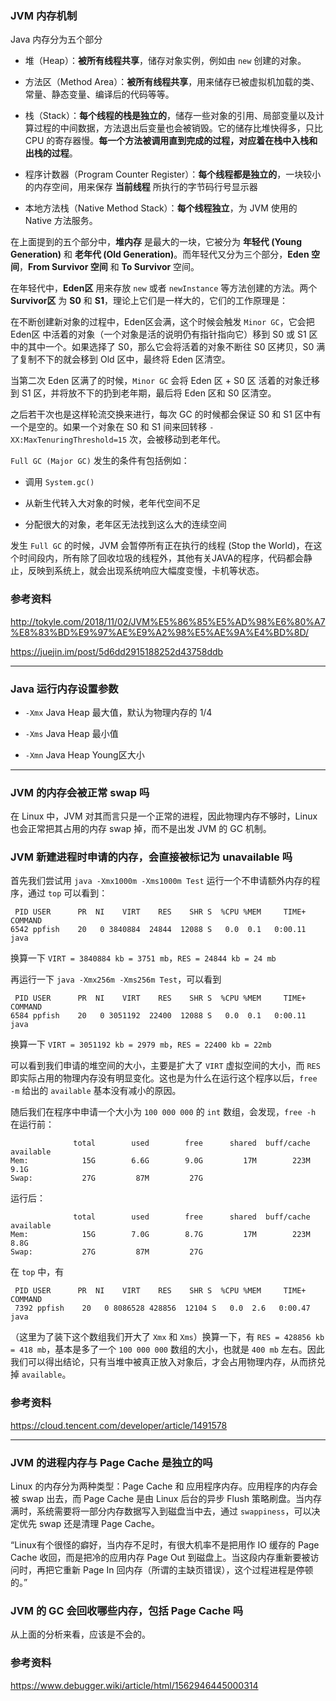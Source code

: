 ### JVM 内存机制

Java 内存分为五个部分

+ 堆（Heap）：**被所有线程共享**，储存对象实例，例如由 `new` 创建的对象。

+ 方法区（Method Area）：**被所有线程共享**，用来储存已被虚拟机加载的类、常量、静态变量、编译后的代码等等。

+ 栈（Stack）：**每个线程的栈是独立的**，储存一些对象的引用、局部变量以及计算过程的中间数据，方法退出后变量也会被销毁。它的储存比堆快得多，只比 CPU 的寄存器慢。**每一个方法被调用直到完成的过程，对应着在栈中入栈和出栈的过程**。

+ 程序计数器（Program Counter Register）：**每个线程都是独立的**，一块较小的内存空间，用来保存 **当前线程** 所执行的字节码行号显示器

+ 本地方法栈（Native Method Stack）：**每个线程独立**，为 JVM 使用的 Native 方法服务。

在上面提到的五个部分中，**堆内存** 是最大的一块，它被分为 **年轻代 (Young Generation)** 和 **老年代 (Old Generation)**。而年轻代又分为三个部分，**Eden 空间**，**From Survivor 空间** 和 **To Survivor** 空间。

在年轻代中，**Eden区** 用来存放 `new` 或者 `newInstance` 等方法创建的方法。两个 **Survivor区** 为 **S0** 和 **S1**，理论上它们是一样大的，它们的工作原理是：

在不断创建新对象的过程中，Eden区会满，这个时候会触发 `Minor GC`，它会把 Eden区 中活着的对象（一个对象是活的说明仍有指针指向它）移到 S0 或 S1 区中的其中一个。如果选择了 S0，那么它会将活着的对象不断往 S0 区拷贝，S0 满了复制不下的就会移到 Old 区中，最终将 Eden 区清空。

当第二次 Eden 区满了的时候，`Minor GC` 会将 Eden 区 + S0 区 活着的对象迁移到 S1 区，并将放不下的扔到老年期，最后将 Eden 区和 S0 区清空。

之后若干次也是这样轮流交换来进行，每次 GC 的时候都会保证 S0 和 S1 区中有一个是空的。如果一个对象在 S0 和 S1 间来回转移 `-XX:MaxTenuringThreshold=15` 次，会被移动到老年代。

`Full GC (Major GC)` 发生的条件有包括例如：

+ 调用 `System.gc()`

+ 从新生代转入大对象的时候，老年代空间不足

+ 分配很大的对象，老年区无法找到这么大的连续空间

发生 `Full GC` 的时候，JVM 会暂停所有正在执行的线程 (Stop the World)，在这个时间段内，所有除了回收垃圾的线程外，其他有关JAVA的程序，代码都会静止，反映到系统上，就会出现系统响应大幅度变慢，卡机等状态。

### 参考资料

http://tokyle.com/2018/11/02/JVM%E5%86%85%E5%AD%98%E6%80%A7%E8%83%BD%E9%97%AE%E9%A2%98%E5%AE%9A%E4%BD%8D/

https://juejin.im/post/5d6dd2915188252d43758ddb

---

### Java 运行内存设置参数

+ `-Xmx` Java Heap 最大值，默认为物理内存的 1/4

+ `-Xms` Java Heap 最小值

+ `-Xmn` Java Heap Young区大小

---

### JVM 的内存会被正常 swap 吗

在 Linux 中，JVM 对其而言只是一个正常的进程，因此物理内存不够时，Linux 也会正常把其占用的内存 swap 掉，而不是出发 JVM 的 GC 机制。

### JVM 新建进程时申请的内存，会直接被标记为 unavailable 吗

首先我们尝试用 `java -Xmx1000m -Xms1000m Test` 运行一个不申请额外内存的程序，通过 `top` 可以看到：

```
 PID USER      PR  NI    VIRT    RES    SHR S  %CPU %MEM     TIME+ COMMAND 
6542 ppfish    20   0 3840884  24844  12088 S   0.0  0.1   0:00.11 java
```

换算一下 `VIRT = 3840884 kb = 3751 mb`，`RES = 24844 kb = 24 mb`

再运行一下 `java -Xmx256m -Xms256m Test`，可以看到

```
 PID USER      PR  NI    VIRT    RES    SHR S  %CPU %MEM     TIME+ COMMAND 
6584 ppfish    20   0 3051192  22400  12088 S   0.0  0.1   0:00.11 java
```

换算一下 `VIRT = 3051192 kb = 2979 mb`，`RES = 22400 kb = 22mb`

可以看到我们申请的堆空间的大小，主要是扩大了 `VIRT` 虚拟空间的大小，而 `RES` 即实际占用的物理内存没有明显变化。这也是为什么在运行这个程序以后，`free -m` 给出的 `available` 基本没有减小的原因。

随后我们在程序中申请一个大小为 `100 000 000` 的 `int` 数组，会发现，`free -h` 在运行前：

```
              total        used        free      shared  buff/cache   available
Mem:            15G        6.6G        9.0G         17M        223M        9.1G
Swap:           27G         87M         27G
```

运行后：

```
              total        used        free      shared  buff/cache   available
Mem:            15G        7.0G        8.7G         17M        223M        8.8G
Swap:           27G         87M         27G
```

在 `top` 中，有

```
 PID USER      PR  NI    VIRT    RES    SHR S  %CPU %MEM     TIME+ COMMAND 
 7392 ppfish    20   0 8086528 428856  12104 S   0.0  2.6   0:00.47 java
```

（这里为了装下这个数组我们开大了 `Xmx` 和 `Xms`）换算一下，有 `RES = 428856 kb = 418 mb`，基本是多了一个 `100 000 000` 数组的大小，也就是 `400 mb` 左右。因此我们可以得出结论，只有当堆中被真正放入对象后，才会占用物理内存，从而挤兑掉 `available`。

### 参考资料

https://cloud.tencent.com/developer/article/1491578

---

### JVM 的进程内存与 Page Cache 是独立的吗

Linux 的内存分为两种类型：Page Cache 和 应用程序内存。应用程序的内存会被 swap 出去，而 Page Cache 是由 Linux 后台的异步 Flush 策略刷盘。当内存满时，系统需要将一部分内存数据写入到磁盘当中去，通过 `swappiness`，可以决定优先 swap 还是清理 Page Cache。

“Linux有个很怪的癖好，当内存不足时，有很大机率不是把用作 IO 缓存的 Page Cache 收回，而是把冷的应用内存 Page Out 到磁盘上。当这段内存重新要被访问时，再把它重新 Page In 回内存（所谓的主缺页错误），这个过程进程是停顿的。”

### JVM 的 GC 会回收哪些内存，包括 Page Cache 吗

从上面的分析来看，应该是不会的。

### 参考资料

https://www.debugger.wiki/article/html/1562946445000314